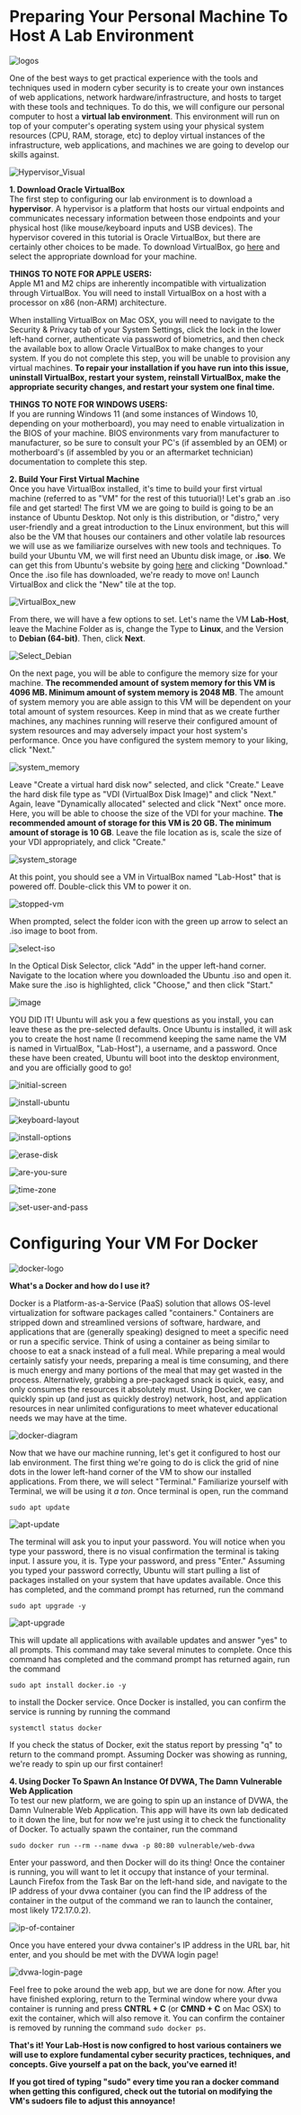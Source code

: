 # Preparing Your Personal Machine To Host A Lab Environment

![logos](https://user-images.githubusercontent.com/73140219/184472010-9f94be8b-5028-45db-8fa8-803543098905.png)

One of the best ways to get practical experience with the tools and techniques
used in modern cyber security is to create your own instances of web
applications, network hardware/infrastructure, and hosts to target with these
tools and techniques. To do this, we will configure our personal computer to 
host a <b>virtual lab environment</b>. This environment will run on top of 
your computer's operating system using your physical system resources (CPU, 
RAM, storage, etc) to deploy virtual instances of the infrastructure, web 
applications, and machines we are going to develop our skills against. 

![Hypervisor_Visual](https://user-images.githubusercontent.com/73140219/184465725-bc82fea6-c26b-42e5-8f4d-565eaa4fe446.png)

<b>1. Download Oracle VirtualBox</b> \
The first step to configuring our lab environment is to download a 
<b>hypervisor</b>. A hypervisor is a platform that hosts our virtual endpoints
and communicates necessary information between those endpoints and your 
physical host (like mouse/keyboard inputs and USB devices). The hypervisor 
covered in this tutorial is Oracle VirtualBox, but there are certainly other 
choices to be made. To download VirtualBox, go 
[here](https://virtualbox.org/wiki/Downloads) and select the appropriate
download for your machine. 


<b>THINGS TO NOTE FOR APPLE USERS:</b> \
Apple M1 and M2 chips are inherently incompatible with virtualization 
through VirtualBox. You will need to install VirtualBox on a host with a 
processor on x86 (non-ARM) architecture. 

When installing VirtualBox on Mac OSX, you will need to navigate to the 
Security & Privacy tab of your System Settings, click the lock in the lower 
left-hand corner, authenticate via password of biometrics, and then check the 
available box to allow Oracle VirtualBox to make changes to your system. If 
you do not complete this step, you will be unable to provision any virtual
machines. <b> To repair your installation if you have run into this issue, 
uninstall VirtualBox, restart your system, reinstall VirtualBox, make the 
appropriate security changes, and restart your system one final time.</b> 

<b>THINGS TO NOTE FOR WINDOWS USERS:</b> \
If you are running Windows 11 (and some instances of Windows 10, depending on 
your motherboard), you may need to enable virtualization in the BIOS of your
machine. BIOS environments vary from manufacturer to manufacturer, so be sure 
to consult your PC's (if assembled by an OEM) or motherboard's (if assembled 
by you or an aftermarket technician) documentation to complete this step. 

<b>2. Build Your First Virtual Machine</b> \
Once you have VirtualBox installed, it's time to build your first virtual machine 
(referred to as "VM" for the rest of this tutuorial)! Let's grab an .iso file and get
started! The first VM we are going to build is going to be an instance of Ubuntu Desktop. 
Not only is this distribution, or "distro," very user-friendly and a great introduction to 
the Linux environment, but this will also be the VM that houses our containers and other 
volatile lab resources we will use as we familiarize ourselves with new tools and techniques. 
To build your Ubuntu VM, we will first need an Ubuntu disk image, or <b>.iso</b>. We can get 
this from Ubuntu's website by going [here](https://ubuntu.com/download/desktop) and clicking 
"Download." Once the .iso file has downloaded, we're ready to move on! Launch VirtualBox and 
click the "New" tile at the top. 

![VirtualBox_new](https://user-images.githubusercontent.com/73140219/184465770-a9926152-3ebc-4015-895b-8c77cf85de50.png)

From there, we will have a few options to set. Let's name 
the VM <b>Lab-Host</b>, leave the Machine Folder as is, change the Type to <b>Linux</b>, and the 
Version to <b>Debian (64-bit)</b>. Then, click <b>Next</b>. 

![Select_Debian](https://user-images.githubusercontent.com/73140219/184465815-1a44f8d8-bf7f-49e4-b997-1dfa89a950ea.png)

On the next page, you will be able to 
configure the memory size for your machine. <b> The recommended amount of system memory for this VM 
is 4096 MB. Minimum amount of system memory is 2048 MB</b>. The amount of system memory you are able 
assign to this VM will be dependent on your total amount of system resources. Keep in mind that as we
create further machines, any machines running will reserve their configured amount of system 
resources and may adversely impact your host system's performance. Once you have configured the system 
memory to your liking, click "Next." 

![system_memory](https://user-images.githubusercontent.com/73140219/184465906-8563751a-fb6e-4c63-98da-f8b020728dc3.png)

Leave "Create a virtual hard disk now" selected, and click "Create." 
Leave the hard disk file type as "VDI (VirtualBox Disk Image)" and click "Next." Again, leave "Dynamically 
allocated" selected and click "Next" once more. Here, you will be able to choose the size of the VDI for 
your machine. <b> The recommended amount of storage for this VM is 20 GB. The minimum amount of storage is 
10 GB</b>. Leave the file location as is, scale the size of your VDI appropriately, and click "Create."

![system_storage](https://user-images.githubusercontent.com/73140219/184465939-4dacb701-a555-4d0e-8523-13250318adae.png)

At this point, you should see a VM in VirtualBox named "Lab-Host" that is powered off. Double-click this 
VM to power it on. 

![stopped-vm](https://user-images.githubusercontent.com/73140219/184465968-03f683a4-f8e1-4a24-9aa2-39ce0b23a987.png)

When prompted, select the folder icon with the green up arrow to select an .iso image 
to boot from. 

![select-iso](https://user-images.githubusercontent.com/73140219/184466019-a35f6d86-4521-4a7c-830e-17694d91e4bf.png)

In the Optical Disk Selector, click "Add" in the upper left-hand corner. Navigate to the 
location where you downloaded the Ubuntu .iso and open it. Make sure the .iso is highlighted, click "Choose," 
and then click "Start." 

![image](https://user-images.githubusercontent.com/73140219/184466036-a9f58462-dc82-45af-a214-e42348ef6a03.png)

YOU DID IT! Ubuntu will ask you a few questions as you install, you can leave these 
as the pre-selected defaults. Once Ubuntu is installed, it will ask you to create the host name (I recommend 
keeping the same name the VM is named in VirtualBox, "Lab-Host"), a username, and a password. Once these have 
been created, Ubuntu will boot into the desktop environment, and you are officially good to go! 

![initial-screen](https://user-images.githubusercontent.com/73140219/184466217-f03f799d-26f2-40a8-8d72-e634af9b4457.png)

![install-ubuntu](https://user-images.githubusercontent.com/73140219/184466348-9a7522a9-50ea-494f-85ad-3e3fab24eb4e.png)

![keyboard-layout](https://user-images.githubusercontent.com/73140219/184466369-1b35c031-183f-4f56-9433-2ade4e4beb20.png)

![install-options](https://user-images.githubusercontent.com/73140219/184466386-0e9e8cf7-d7fe-4720-af14-78537d92dd00.png)

![erase-disk](https://user-images.githubusercontent.com/73140219/184466407-43626a30-9b9d-4caa-86f4-b9650221bce1.png)

![are-you-sure](https://user-images.githubusercontent.com/73140219/184466424-9cfa4f09-eb29-4fdc-8067-4c0376eca998.png)

![time-zone](https://user-images.githubusercontent.com/73140219/184466442-e07bee38-6d00-4dbe-912a-7206e337dad8.png)

![set-user-and-pass](https://user-images.githubusercontent.com/73140219/184466503-572765a4-ef6e-4ac4-9113-03ed815c6048.png)

# Configuring Your VM For Docker

![docker-logo](https://user-images.githubusercontent.com/73140219/184471196-4c357eec-10f2-4ebc-b4ed-9a6bbacf5062.png)

<b> What's a Docker and how do I use it?</b>

Docker is a Platform-as-a-Service (PaaS) solution that allows OS-level virtualization for software packages called
"containers." Containers are stripped down and streamlined versions of software, hardware, and applications that are 
(generally speaking) designed to meet a specific need or run a specific service. Think of using a container as being 
similar to choose to eat a snack instead of a full meal. While preparing a meal would certainly satisfy your needs, 
preparing a meal is time consuming, and there is much energy and many portions of the meal that may get wasted in the 
process. Alternatively, grabbing a pre-packaged snack is quick, easy, and only consumes the resources it absolutely must. 
Using Docker, we can quickly spin up (and just as quickly destroy) network, host, and application resources in near unlimited 
configurations to meet whatever educational needs we may have at the time. 

![docker-diagram](https://user-images.githubusercontent.com/73140219/184471912-83408c0f-c1ea-47b2-a72f-3fd50753bda4.png)

Now that we have our machine running, let's get it configured to host our lab environment. The first thing we're 
going to do is click the grid of nine dots in the lower left-hand corner of the VM to show our installed 
applications. From there, we will select "Terminal." Familiarize yourself with Terminal, we will be using it 
*a ton*. Once terminal is open, run the command 

`sudo apt update`

![apt-update](https://user-images.githubusercontent.com/73140219/184470539-8dbecb60-6ed3-4f60-8f67-87d0db3f885d.png)

The terminal will ask you to input your password. You will notice when you type your password, there is no visual confirmation the terminal is taking 
input. I assure you, it is. Type your password, and press "Enter." Assuming you typed your password correctly, 
Ubuntu will start pulling a list of packages installed on your system that have updates available. Once this has 
completed, and the command prompt has returned, run the command 

`sudo apt upgrade -y`

![apt-upgrade](https://user-images.githubusercontent.com/73140219/184470567-4f1710ff-8897-4c79-b773-33870000cc23.png)

This will update all applications with available updates and answer "yes" to all prompts. This command may take several minutes to 
complete. Once this command has completed and the command prompt has returned again, run the command 

`sudo apt install docker.io -y`

to install the Docker service. Once Docker is installed, you can confirm the service is running by running the command 

`systemctl status docker`

If you check the status of Docker, exit the status report by pressing  "q" to return to the command prompt. Assuming Docker was showing as running, we're ready to spin up our first container! 

<b>4. Using Docker To Spawn An Instance Of DVWA, The Damn Vulnerable Web Application</b> \
To test our new platform, we are going to spin up an instance of DVWA, the Damn Vulnerable Web Application. This app will 
have its own lab dedicated to it down the line, but for now we're just using it to check the functionality of Docker. To 
actually spawn the container, run the command 

`sudo docker run --rm --name dvwa -p 80:80 vulnerable/web-dvwa`

Enter your password, and then Docker will do its thing! Once the container is running, you will want to let it occupy that instance 
of your terminal. Launch Firefox from the Task Bar on the left-hand side, and navigate to the IP address of your dvwa container 
(you can find the IP address of the container in the output of the command we ran to launch the container, most likely 
172.17.0.2). 

![ip-of-container](https://user-images.githubusercontent.com/73140219/184470982-648deb75-f7da-4bb4-82ac-9092892031fb.png)

Once you have entered your dvwa container's IP address in the URL bar, hit enter, and you should be met with 
the DVWA login page! 

![dvwa-login-page](https://user-images.githubusercontent.com/73140219/184471044-91a2be0e-0b97-4b48-870f-13b31e371f29.png)

Feel free to poke around the web app, but we are done for now. After you have finished exploring, return 
to the Terminal window where your dvwa container is running and press <b>CNTRL + C</b> (or <b>CMND + C</b> on Mac OSX) to exit 
the container, which will also remove it. You can confirm the container is removed by running the command `sudo docker ps`. 

<b>That's it! Your Lab-Host is now configred to host various containers we will use to explore fundamental cyber security 
practices, techniques, and concepts. Give yourself a pat on the back, you've earned it!</b> 

<b> If you got tired of typing "sudo" every time you ran a docker command when getting this configured, check out the tutorial 
on modifying the VM's sudoers file to adjust this annoyance!</b>
